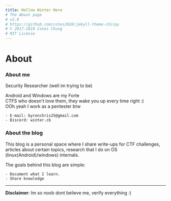 ```yaml
---
title: Hellow Winter Here
# The About page
# v2.0
# https://github.com/cotes2020/jekyll-theme-chirpy
# © 2017-2019 Cotes Chung
# MIT License
---
```


# About
### About me

Security Researcher (well im trying to be)

Android and Windows are my Forte<br>
CTFS who doesn't love them, they wake you up every time right :)<br>
OOh yeah I work as a pentester btw 

    - E-mail: byronchris25@gmail.com
    - Discord: winter.cb

### About the blog

This blog is a personal space where I share write-ups for CTF challenges, articles about certain topics, research that I do on OS (linux(Android)/windows) internals.

The goals behind this blog are simple:

    - Document what I learn.
    - Share knowledge
<hr>

**Disclaimer**: Im so noob dont believe me, verify everything :) 




